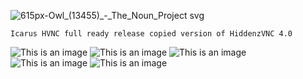 ![615px-Owl_(13455)_-_The_Noun_Project svg](https://user-images.githubusercontent.com/108375436/187012451-9e288ef0-8c3d-4eb5-a591-473013720d3c.png)

```
Icarus HVNC full ready release copied version of HiddenzVNC 4.0
```
![This is an image](https://github.com/BGDonLINE/ICARUS-HiddenzHVNCv4.0.0-/blob/main/1.png)
![This is an image](https://github.com/BGDonLINE/ICARUS-HiddenzHVNCv4.0.0-/blob/main/2.png)
![This is an image](https://github.com/BGDonLINE/ICARUS-HiddenzHVNCv4.0.0-/blob/main/3.png)
![This is an image](https://github.com/BGDonLINE/ICARUS-HiddenzHVNCv4.0.0-/blob/main/4.png)
![This is an image](https://github.com/BGDonLINE/ICARUS-HiddenzHVNCv4.0.0-/blob/main/5.png)
